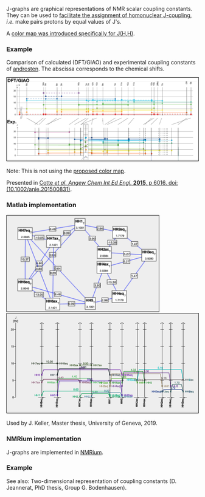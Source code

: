 
J-graphs are graphical representations of NMR scalar coupling constants. They can be used to [facilitate the assignment of homonuclear J-coupling](assembleCouplingNetwork), *i.e.* make pairs protons by equal values of J's.

A [color map was introduced specifically for J(H,H)](https://nmredatainitiative.github.io/color-map-J-coupling/).
### Example 
Comparison of calculated (DFT/GIAO) and experimental coupling constants of [androsten](androsten). The abscissa corresponds to the chemical shifts.

<img style="border:1px solid black;" src="images/annie.png" width="600" alt="J-Graph." />

Note: This is not using the [proposed color map](https://nmredatainitiative.github.io/color-map-J-coupling/). 


Presented in 
[Cotte *et al. Angew Chem Int Ed Engl.* **2015**, p 6016. doi:(10.1002/anie.201500831)](https://onlinelibrary.wiley.com/doi/10.1002/anie.201500831).
### Matlab implementation

<img style="border:1px solid black;" src="images/CouplingNetwork.png" width="400" alt="J-Graph." />
<img style="border:1px solid black;" src="images/JGraphMatlab.png" width="600" alt="J-Graph." />

Used by J. Keller, Master thesis, University of Geneva, 2019.
### NMRium implementation

J-graphs are implemented in [NMRium](https://www.nmrium.org/).

### Example 


See also: Two-dimensional representation of coupling constants (D. Jeannerat, PhD thesis, Group G. Bodenhausen).